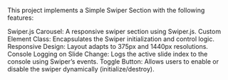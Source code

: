 This project implements a Simple Swiper Section with the following features:

Swiper.js Carousel: A responsive swiper section using Swiper.js.
Custom Element Class: Encapsulates the Swiper initialization and control logic.
Responsive Design: Layout adapts to 375px and 1440px resolutions.
Console Logging on Slide Change: Logs the active slide index to the console using Swiper’s events.
Toggle Button: Allows users to enable or disable the swiper dynamically (initialize/destroy).
